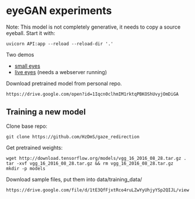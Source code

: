 # eyeGAN experiments

Note: This model is not completely generative, it needs to copy a source eyeball. Start it with:

    uvicorn API:app --reload --reload-dir '.'

Two demos

+ [small eyes](https://thoppe.github.io/eye_tracking/small_eyes.html)
+ [live eyes](https://thoppe.github.io/eye_tracking/live_eyes.html) (needs a webserver running)

Download pretrained model from personal repo.

    https://drive.google.com/open?id=1Iqcn0clhmIM1rktqPBKOShUvyjOmDiGA


## Training a new model

Clone base repo:

    git clone https://github.com/HzDmS/gaze_redirection

Get pretrained weights:

    wget http://download.tensorflow.org/models/vgg_16_2016_08_28.tar.gz .
    tar -xvf vgg_16_2016_08_28.tar.gz && rm vgg_16_2016_08_28.tar.gz
    mkdir -p models
    
Download sample files, put them into data/training_data/

    https://drive.google.com/file/d/1tE3QfFjxtRco4ruLZwYyUhjyYSp2QIJL/view


